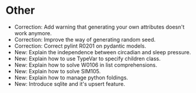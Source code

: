 # Other

* Correction: Add warning that generating your own attributes doesn't work anymore.
* Correction: Improve the way of generating random seed.
* Correction: Correct pylint R0201 on pydantic models.
* New: Explain the independence between circadian and sleep pressure.
* New: Explain how to use TypeVar to specify children class.
* New: Explain how to solve W0106 in list comprehensions.
* New: Explain how to solve SIM105.
* New: Explain how to manage python foldings.
* New: Introduce sqlite and it's upsert feature.